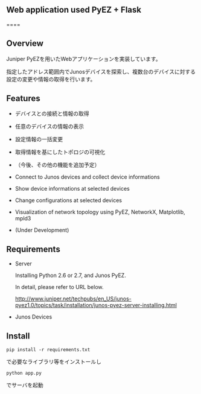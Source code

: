 ## Web application used PyEZ + Flask
====


## Overview
Juniper PyEZを用いたWebアプリケーションを実装しています。

指定したアドレス範囲内でJunosデバイスを探索し、複数台のデバイスに対する設定の変更や情報の取得を行います。


## Features
* デバイスとの接続と情報の取得
* 任意のデバイスの情報の表示
* 設定情報の一括変更
* 取得情報を基にしたトポロジの可視化
* （今後、その他の機能を追加予定）


* Connect to Junos devices and collect device informations
* Show device informations at selected devices
* Change configurations at selected devices
* Visualization of network topology using PyEZ, NetworkX, Matplotlib, mpld3
* (Under Development)

## Requirements

* Server

  Installing Python 2.6 or 2.7, and Junos PyEZ.

  In detail, please refer to URL below.

  <http://www.juniper.net/techpubs/en_US/junos-pyez1.0/topics/task/installation/junos-pyez-server-installing.html>

* Junos Devices


## Install

`pip install -r requirements.txt`

で必要なライブラリ等をインストールし

`python app.py`

でサーバを起動



